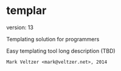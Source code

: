 templar
=======

version: 13

Templating solution for programmers

Easy templating tool long description (TBD)

	Mark Veltzer <mark@veltzer.net>, 2014
